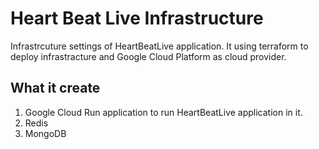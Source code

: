 # Heart Beat Live Infrastructure
Infrastrcuture settings of HeartBeatLive application.
It using terraform to deploy infrastracture and Google Cloud Platform as cloud provider.

## What it create
1. Google Cloud Run application to run HeartBeatLive application in it.
2. Redis
3. MongoDB